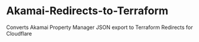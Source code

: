# Akamai-Redirects-to-Terraform
Converts Akamai Property Manager JSON export to Terraform Redirects for Cloudflare

